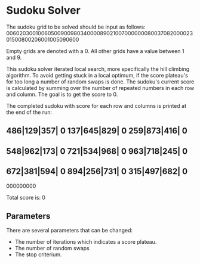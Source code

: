# Sudoku Solver

The sudoku grid to be solved should be input as follows:
006020300100605009009803400008902100700000008003708200002301500800206001005090600

Empty grids are denoted with a 0. All other grids have a value between 1 and 9.

This sudoku solver iterated local search, more specifically the hill climbing algorithm. To avoid getting stuck in a local optimum, if the score plateau's for too
long a number of random swaps is done. The sudoku's current score is calculated by summing over the number of repeated numbers in each row and column.
The goal is to get the score to 0.

The completed sudoku with score for each row and columns is printed at the end of the run:

486|129|357| 0
137|645|829| 0
259|873|416| 0
------------
548|962|173| 0
721|534|968| 0
963|718|245| 0
------------
672|381|594| 0
894|256|731| 0
315|497|682| 0
------------

000000000

Total score is: 0

## Parameters

There are several parameters that can be changed:
  - The number of iterations which indicates a score plateau.
  - The number of random swaps
  - The stop criterium.
